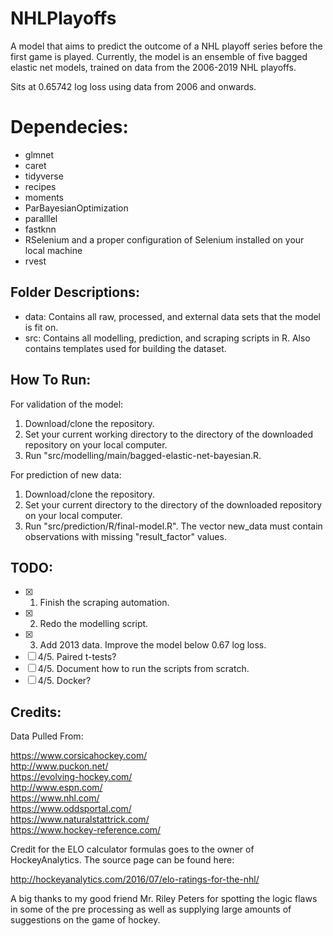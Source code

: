 # NHLPlayoffs
A model that aims to predict the outcome of a NHL playoff series before the first game is played. Currently, the model is an ensemble of five bagged elastic net models, trained on data from the 2006-2019 NHL playoffs.

Sits at 0.65742 log loss using data from 2006 and onwards.

# Dependecies:

- glmnet
- caret
- tidyverse
- recipes
- moments
- ParBayesianOptimization
- paralllel
- fastknn
- RSelenium and a proper configuration of Selenium installed on your local machine
- rvest

Folder Descriptions:
-----
- data: Contains all raw, processed, and external data sets that the model is fit on.
- src: Contains all modelling, prediction, and scraping scripts in R. Also contains templates used for building the dataset.

How To Run:
-----
For validation of the model:

1. Download/clone the repository.
2. Set your current working directory to the directory of the downloaded repository on your local computer.
3. Run "src/modelling/main/bagged-elastic-net-bayesian.R.

For prediction of new data:

1. Download/clone the repository.
2. Set your current directory to the directory of the downloaded repository on your local computer.
3. Run "src/prediction/R/final-model.R". The vector new_data must contain observations with missing "result_factor" values.

TODO:
-----
- [x] 1. Finish the scraping automation.
- [x] 2. Redo the modelling script. 
- [x] 3. Add 2013 data. Improve the model below 0.67 log loss.
- [ ] 4/5. Paired t-tests? 
- [ ] 4/5. Document how to run the scripts from scratch.
- [ ] 4/5. Docker?

Credits:
-----
Data Pulled From:

https://www.corsicahockey.com/ <br>
http://www.puckon.net/ <br>
https://evolving-hockey.com/ <br>
http://www.espn.com/ <br>
https://www.nhl.com/ <br>
https://www.oddsportal.com/ <br>
https://www.naturalstattrick.com/ <br>
https://www.hockey-reference.com/

Credit for the ELO calculator formulas goes to the owner of HockeyAnalytics. The source page can be found here:

http://hockeyanalytics.com/2016/07/elo-ratings-for-the-nhl/

A big thanks to my good friend Mr. Riley Peters for spotting the logic flaws in some of the pre processing as well as supplying large amounts of suggestions on the game of hockey. 
